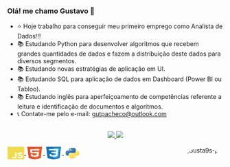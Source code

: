 ### Olá! me chamo Gustavo 👋

- ⭐ Hoje trabalho para conseguir meu primeiro emprego como Analista de Dados!!!
- 📚 Estudando Python para desenvolver algoritmos que recebem grandes quantidades de dados e fazem a distribuição deste dados para diversos segmentos.
- 📚 Estudando novas estratégias de aplicação em UI.
- 📚 Estudando SQL para aplicação de dados em Dashboard (Power BI ou Tabloo).
- 📚 Estudando inglês para aperfeiçoamento de competências referente a leitura e identificação de documentos e algoritmos.
- 📞 Contate-me pelo e-mail: gutpacheco@outlook.com
<br>

 <div align="center">
  <a href="https://github.com/Gusta9s">
  <img height="180em" src="https://github-readme-stats.vercel.app/api?username=Gusta9s&show_icons=true&theme=radical&include_all_commits=true&count_private=true"/>
  <img height="180em" src="https://github-readme-stats.vercel.app/api/top-langs/?username=Gusta9s&layout=compact&langs_count=7&theme=merko"/>
</div>

<div style="display: inline_block"><br>
  <img align="center" alt="Gusta9s-Js" height="30" width="40" src="https://raw.githubusercontent.com/devicons/devicon/master/icons/javascript/javascript-plain.svg">
  <img align="center" alt="Gusta9s-HTML" height="30" width="40" src="https://raw.githubusercontent.com/devicons/devicon/master/icons/html5/html5-original.svg">
  <img align="center" alt="Gusta9s-CSS" height="30" width="40" src="https://raw.githubusercontent.com/devicons/devicon/master/icons/css3/css3-original.svg">
  <img align="center" alt="Gusta9s-Python" height="30" width="40" src="https://raw.githubusercontent.com/devicons/devicon/master/icons/python/python-original.svg">
  <img align="right" alt="Gusta9s-pic" height="150" style="border-radius:50px;" src="https://scontent.fcgh23-1.fna.fbcdn.net/v/t39.30808-6/289952278_2825924440887612_2323048955662209082_n.jpg?_nc_cat=106&ccb=1-7&_nc_sid=730e14&_nc_ohc=tIHtta8C_rMAX92_ueD&_nc_ht=scontent.fcgh23-1.fna&oh=00_AT_U8iCU9m0c0zA8KOxx3tlQhkSBYG1o2FDAgZMWNvja7g&oe=62BAB2C8">
</div>
